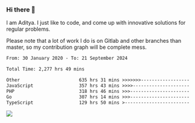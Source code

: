 ### Hi there 👋

I am Aditya. I just like to code, and come up with innovative solutions for regular problems.

Please note that a lot of work I do is on Gitlab and other branches than master, so my contribution graph will be complete mess.

<!--START_SECTION:waka-->

```txt
From: 30 January 2020 - To: 21 September 2024

Total Time: 2,277 hrs 49 mins

Other                      635 hrs 31 mins >>>>>>>------------------   27.90 %
JavaScript                 357 hrs 43 mins >>>>---------------------   15.70 %
PHP                        318 hrs 46 mins >>>----------------------   13.99 %
Go                         307 hrs 14 mins >>>----------------------   13.49 %
TypeScript                 129 hrs 50 mins >------------------------   05.70 %
```

<!--END_SECTION:waka-->

![](https://komarev.com/ghpvc/?username=BrainBuzzer)
